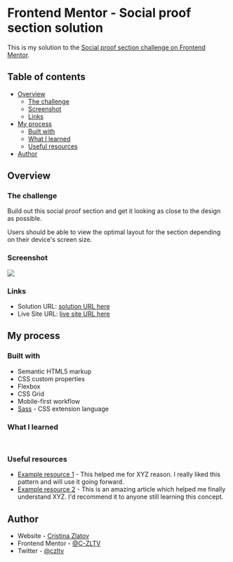 # Frontend Mentor - Social proof section solution

This is my solution to the [Social proof section challenge on Frontend Mentor](https://www.frontendmentor.io/challenges/social-proof-section-6e0qTv_bA).

## Table of contents

- [Overview](#overview)
  - [The challenge](#the-challenge)
  - [Screenshot](#screenshot)
  - [Links](#links)
- [My process](#my-process)
  - [Built with](#built-with)
  - [What I learned](#what-i-learned)
  - [Useful resources](#useful-resources)
- [Author](#author)

## Overview

### The challenge

Build out this social proof section and get it looking as close to the design as possible.

Users should be able to view the optimal layout for the section depending on their device's screen size.

### Screenshot

![](./screenshot.jpg)

### Links

- Solution URL: [solution URL here](https://your-solution-url.com)
- Live Site URL: [live site URL here](https://your-live-site-url.com)

## My process

### Built with

- Semantic HTML5 markup
- CSS custom properties
- Flexbox
- CSS Grid
- Mobile-first workflow
- [Sass](https://sass-lang.com/) - CSS extension language

### What I learned

```html

```

```css

```

### Useful resources

- [Example resource 1](https://www.example.com) - This helped me for XYZ reason. I really liked this pattern and will use it going forward.
- [Example resource 2](https://www.example.com) - This is an amazing article which helped me finally understand XYZ. I'd recommend it to anyone still learning this concept.

## Author

- Website - [Cristina Zlatov](https://c-zltv.github.io/html-css-website/)
- Frontend Mentor - [@C-ZLTV](https://www.frontendmentor.io/profile/C-ZLTV)
- Twitter - [@czltv](https://twitter.com/czltv)
